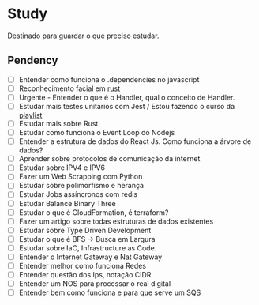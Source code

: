 # Study

Destinado para guardar o que preciso estudar.

## Pendency

- [ ] Entender como funciona o .dependencies no javascript
- [ ] Reconhecimento facial em [rust](https://www.youtube.com/watch?v=8iDeXbCKlvE)
- [ ] Urgente - Entender o que é o Handler, qual o conceito de Handler.
- [ ] Estudar mais testes unitários com Jest / Estou fazendo o curso da [playlist](https://www.youtube.com/watch?v=bA9dgNMHVMU&list=PLz_YTBuxtxt6_Zf1h-qzNsvVt46H8ziKh&index=7)
- [ ] Estudar mais sobre Rust
- [ ] Estudar como funciona o Event Loop do Nodejs
- [ ] Entender a estrutura de dados do React Js. Como funciona a árvore de dados?
- [ ] Aprender sobre protocolos de comunicação da internet
- [ ] Estudar sobre IPV4 e IPV6
- [ ] Fazer um Web Scrapping com Python
- [ ] Estudar sobre polimorfismo e herança
- [ ] Estudar Jobs assíncronos com redis
- [ ] Estudar Balance Binary Three
- [ ] Estudar o que é CloudFormation, é terraform?
- [ ] Fazer um artigo sobre todas estruturas de dados existentes
- [ ] Estudar sobre Type Driven Development
- [ ] Estudar o que é BFS -> Busca em Largura
- [ ] Estudar sobre IaC, Infrastructure as Code.
- [ ] Entender o Internet Gateway e Nat Gateway
- [ ] Entender melhor como funciona Redes
- [ ] Entender questão dos Ips, notação CIDR
- [ ] Entender um NOS para processar o real digital
- [ ] Entender bem como funciona e para que serve um SQS

